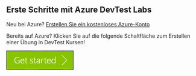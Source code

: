 ## <a name="get-started-with-azure-devtest-labs"></a>Erste Schritte mit Azure DevTest Labs
Neu bei Azure? [Erstellen Sie ein kostenloses Azure-Konto](https://azure.microsoft.com/free)

Bereits auf Azure? Klicken Sie auf die folgende Schaltfläche zum Erstellen einer Übung in DevTest Kursen!

[![Erste Schritte mit Azure DevTest Labs in Minuten](./media/devtest-lab-try-it-out/get-started.png)](http://go.microsoft.com/fwlink/?LinkID=627034&clcid=0x409)